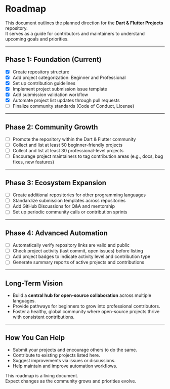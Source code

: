 # Roadmap

This document outlines the planned direction for the **Dart & Flutter Projects** repository.  
It serves as a guide for contributors and maintainers to understand upcoming goals and priorities.

---

## Phase 1: Foundation (Current)

- [x] Create repository structure
- [x] Add project categorization: Beginner and Professional
- [x] Set up contribution guidelines
- [x] Implement project submission issue template
- [x] Add submission validation workflow
- [x] Automate project list updates through pull requests
- [ ] Finalize community standards (Code of Conduct, License)

---

## Phase 2: Community Growth

- [ ] Promote the repository within the Dart & Flutter community
- [ ] Collect and list at least 50 beginner-friendly projects
- [ ] Collect and list at least 30 professional-level projects
- [ ] Encourage project maintainers to tag contribution areas (e.g., docs, bug fixes, new features)

---

## Phase 3: Ecosystem Expansion

- [ ] Create additional repositories for other programming languages
- [ ] Standardize submission templates across repositories
- [ ] Add GitHub Discussions for Q&A and mentorship
- [ ] Set up periodic community calls or contribution sprints

---

## Phase 4: Advanced Automation

- [ ] Automatically verify repository links are valid and public
- [ ] Check project activity (last commit, open issues) before listing
- [ ] Add project badges to indicate activity level and contribution type
- [ ] Generate summary reports of active projects and contributions

---

## Long-Term Vision

- Build a **central hub for open-source collaboration** across multiple languages.
- Provide pathways for beginners to grow into professional contributors.
- Foster a healthy, global community where open-source projects thrive with consistent contributions.

---

## How You Can Help

- Submit your projects and encourage others to do the same.
- Contribute to existing projects listed here.
- Suggest improvements via issues or discussions.
- Help maintain and improve automation workflows.

This roadmap is a living document.  
Expect changes as the community grows and priorities evolve.
